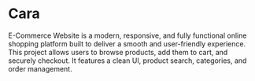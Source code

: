 # Cara
E-Commerce Website is a modern, responsive, and fully functional online shopping platform built to deliver a smooth and user-friendly experience. This project allows users to browse products, add them to cart, and securely checkout. It features a clean UI, product search, categories, and order management.
